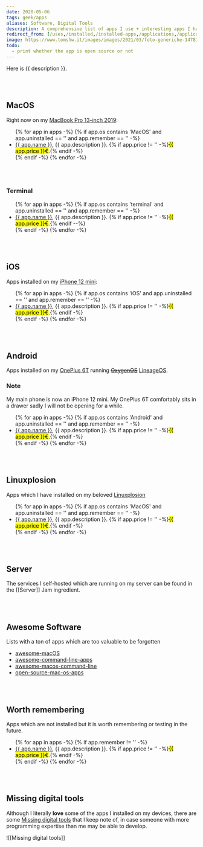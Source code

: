 ```yaml
---
date: 2020-05-06
tags: geek/apps
aliases: Software, Digital Tools
description: A comprehensive list of apps I use + interesting apps I have to keep record of.
redirect_from: [/uses,/installed,/installed-apps,/applications,/applicazioni,/programs,/programmi,/software,/ios-apps,/iphone,/iphone-apps,/ios,/macos-apps,/mac-apps,/macos,/macbook,/macbook-pro,/macbookpro,/tommis-mac,/tommis-macbook,/tommis-macbook-pro,/tommismacbookpro]
image: https://www.tomshw.it/images/images/2021/03/foto-generiche-147818.jpg
todo:
  - print whether the app is open source or not
---
```

Here is {{ description }}.

<br>
<br>

## MacOS

Right now on my <a href='https://support.apple.com/kb/SP799' title='MacBook Pro 13-inch 2019 tech specs'>MacBook Pro 13-inch 2019</a>:

<ul>
  {% for app in apps -%}
    {% if app.os contains 'MacOS' and app.uninstalled == '' and app.remember == '' -%}
      <li>
        <a href='{{ app.url }}' title='{{ app.name | append: app.title }}'>{{ app.name }}</a>, 
        {{ app.description }}. {% if app.price != '' -%}<mark>{{ app.price }}€</mark>.{% endif -%}
      </li>
    {% endif -%}
  {% endfor -%}
</ul>

<br>
<br>

### Terminal

<ul>
  {% for app in apps -%}
    {% if app.os contains 'terminal' and app.uninstalled == '' and app.remember == '' -%}
      <li>
        <a href='{{ app.url }}' title='{{ app.name | append: app.title }}'>{{ app.name }}</a>, 
        {{ app.description }}. {% if app.price != '' -%}<mark>{{ app.price }}€</mark>.{% endif --%}
      </li>
    {% endif -%}
  {% endfor -%}
</ul>

<br>
<br>

## iOS

Apps installed on my [iPhone 12 mini](https://www.apple.com/it/iphone-12 'iPhone 12 mini'):

<ul>
  {% for app in apps -%}
    {% if app.os contains 'iOS' and app.uninstalled == '' and app.remember == '' -%}
      <li>
        <a href='{{ app.url }}' title='{{ app.name | append: app.title }}'>{{ app.name }}</a>, 
        {{ app.description }}. {% if app.price != '' -%}<mark>{{ app.price }}€</mark>.{% endif -%}
      </li>
    {% endif -%}
  {% endfor -%}
</ul>

<br>
<br>

## Android

Apps installed on my <a href='https://www.oneplus.com/6t' title='OnePlus 6T'>OnePlus 6T</a> running <del><a href='https://www.oneplus.com/oxygenos' title='OxygenOS on OnePlus’ website'>OxygenOS</a></del> <a href='/lineageos' title='Switch to LineageOS - tommi.space'>LineageOS</a>.

<div class='yellow box'><h3>Note</h3>My main phone is now an iPhone 12 mini. My OnePlus 6T comfortably sits in a drawer sadly I will not be opening for a while.</div>

<ul>
  {% for app in apps -%}
    {% if app.os contains 'Android' and app.uninstalled == '' and app.remember == '' -%}
      <li>
        <a href='{{ app.url }}' title='{{ app.name | append: app.title }}'>{{ app.name }}</a>, 
        {{ app.description }}. {% if app.price != '' -%}<mark>{{ app.price }}€</mark>.{% endif -%}
      </li>
    {% endif -%}
  {% endfor -%}
</ul>

<br>
<br>

## Linuxplosion

Apps which I have installed on my beloved <a href='/linuxplosion' title='Linuxplosion - tommi.space'>Linuxplosion</a>

<ul>
  {% for app in apps -%}
    {% if app.os contains 'MacOS' and app.uninstalled == '' and app.remember == '' -%}
      <li>
        <a href='{{ app.url }}' title='{{ app.name | append: app.title }}'>{{ app.name }}</a>, 
        {{ app.description }}. {% if app.price != '' -%}<mark>{{ app.price }}€</mark>.{% endif -%}
      </li>
    {% endif -%}
  {% endfor -%}
</ul>

<br>
<br>

## Server

The services I self-hosted which are running on my server can be found in the [[Server]] Jam ingredient.

<br>
<br>

## Awesome Software

Lists with a ton of apps which are too valuable to be forgotten

- [awesome-macOS](https://github.com/iCHAIT/awesome-macOS)
- [awesome-command-line-apps](https://github.com/herrbischoff/awesome-command-line-apps)
- [awesome-macos-command-line](https://github.com/herrbischoff/awesome-macos-command-line)
- [open-source-mac-os-apps](https://github.com/serhii-londar/open-source-mac-os-apps)

<br>
<br>

## Worth remembering

Apps which are not installed but it is worth remembering or testing in the future.

<ul>
  {% for app in apps -%}
    {% if app.remember != '' -%}
      <li>
        <a href='{{ app.url }}' title='{{ app.name | append: app.title }}'>{{ app.name }}</a>, 
        {{ app.description }}. {% if app.price != '' -%}<mark>{{ app.price }}€</mark>.{% endif -%}
      </li>
    {% endif -%}
  {% endfor -%}
</ul>

<br>
<br>

## Missing digital tools

<div class='blue box'>
  Although I literally <b>love</b> some of the apps I installed on my devices, there are some <a href='/missing-digital-tools' title='Missing Digital Tools - tommi.space'>Missing digital tools</a> that I keep note of, in case someone with more programming expertise than me may be able to develop.
</div>

![[Missing digital tools]]
